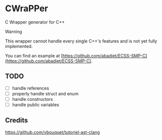 # CWraPPer
C Wrapper generator for C++

> [!WARNING]
> This wrapper cannot handle every single C++'s features and is not yet fully implemented.

You can find an example at [https://github.com/abadiet/ECSS-SMP-C](https://github.com/abadiet/ECSS-SMP-C).

## TODO
- [ ] handle references
- [ ] properly handle struct and enum
- [ ] handle constructors
- [ ] handle public variables

## Credits
https://github.com/vbouquet/tutoriel-ast-clang
